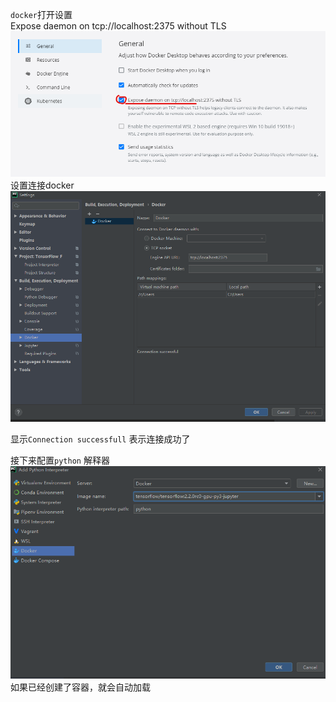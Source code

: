 `docker`打开设置  
Expose daemon on tcp://localhost:2375 without TLS  
![docker](res/pycharm_1.png)
设置连接docker
![docker1](res/pycharm_2.png)

显示`Connection successfull` 表示连接成功了

接下来配置`python` 解释器
![pycharm](res/pycharm_3.png)
如果已经创建了容器，就会自动加载
